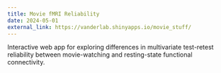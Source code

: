 ```yaml
---
title: Movie fMRI Reliability
date: 2024-05-01
external_link: https://vanderlab.shinyapps.io/movie_stuff/
---
```


Interactive web app for exploring differences in multivariate test-retest reliability between movie-watching and resting-state functional connectivity.

<!--more-->
